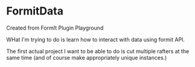 # FormitData
Created from FormIt Plugin Playground

WHat I'm trying to do is learn how to interact with data using formit API.

The first actual project I want to be able to do is cut multiple rafters at the same time (and of course make appropriately unique instances.)
